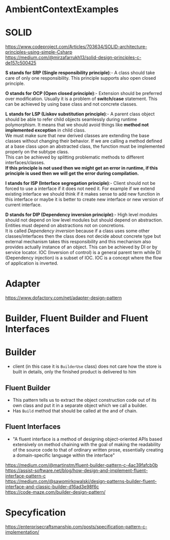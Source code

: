 # AmbientContextExamples

# SOLID
https://www.codeproject.com/Articles/703634/SOLID-architecture-principles-using-simple-Csharp
https://medium.com/@mirzafarrukh13/solid-design-principles-c-de157c500425

__S stands for SRP (Single responsibility principle)__:- A class should take care of only one responsibility. This principle supports also open closed principle.

__O stands for OCP (Open closed principle)__:- Extension should be preferred over modification.
Usually it is a problem of __switch/case__ statement. This can be achieved by using base class and not concrete classes.

__L stands for LSP (Liskov substitution principle)__:- A parent class object should be able to refer child objects seamlessly during runtime polymorphism.  It means that we should avoid things like __method not implemented exception__ in child class.   
We must make sure that new derived classes are extending the base classes without changing their behavior. If we are calling a method defined at a base class upon an abstracted class, the function must be implemented properly on the subtype class.   
This can be achieved by splitting problematic methods to different interfaces/classes.   
**If this principle is not used then we might get an error in runtime, if this principle is used then we will get the error during compilation.** 

__I stands for ISP (Interface segregation principle)__:- Client should not be forced to use a interface if it does not need it. For example if we extend existing interface we should think if it makes sense to add new function
in this interface or maybe it is better to create new interface or new version of current interface.

__D stands for DIP (Dependency inversion principle)__:- High level modules should not depend on low level modules but should depend on abstraction.
Entities must depend on abstractions not on concretions.   
It is called *Dependency inversion* because if a class uses some other classes/interfaces then the class does not decide about concrete type but external mechanism takes this responsibility and this mechanism also provides
actually instance of an object. This can be achieved by DI or by service locator.
IOC (Inversion of control) is a general parent term while DI (Dependency injection) is a subset of IOC. IOC is a concept where the flow of application is inverted.

# Adapter
https://www.dofactory.com/net/adapter-design-pattern

# Builder, Fluent Builder and  Fluent Interfaces

# Builder

* client (in this case it is ```BuilderUse``` class) does not care how the store is built in details, only the finished product is delivered to him

## Fluent Builder

* This pattern tells us to extract the object construction code out of its own class and put it in a separate object which we call a builder.
* Has ```Build``` method that should be called at the and of chain.

## Fluent Interfaces

* "A fluent interface is a method of designing object-oriented APIs based extensively on method chaining with the goal of making the readability of the source code to that of ordinary written prose, essentially creating a domain-specific language within the interface"



https://medium.com/@martinstm/fluent-builder-pattern-c-4ac39fafcb0b   
https://assist-software.net/blog/how-design-and-implement-fluent-interface-pattern-c   
https://medium.com/@sawomirkowalski/design-patterns-builder-fluent-interface-and-classic-builder-d16ad3e98f6c   
https://code-maze.com/builder-design-pattern/   

# Specyfication
https://enterprisecraftsmanship.com/posts/specification-pattern-c-implementation/




